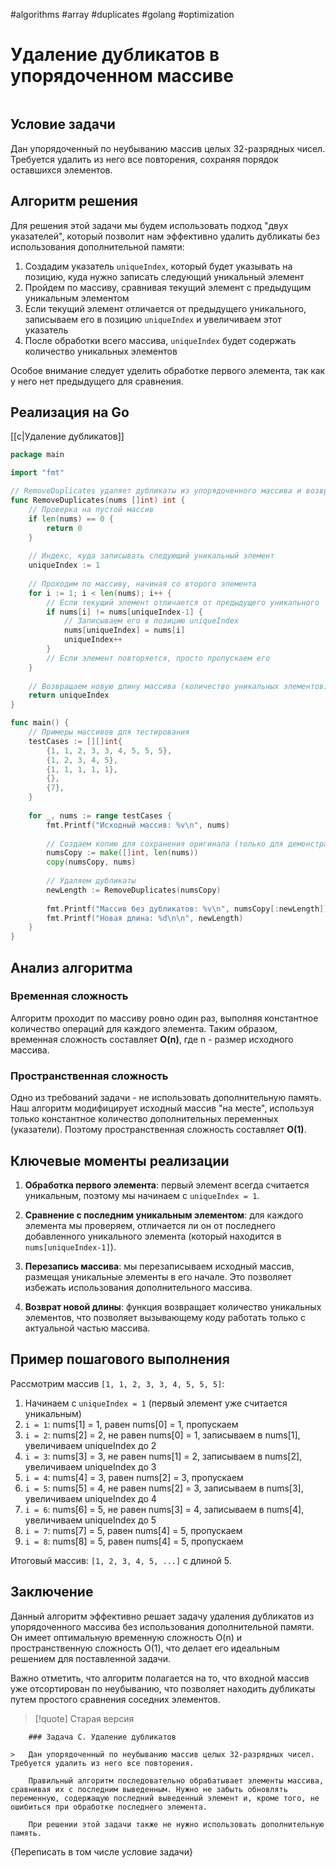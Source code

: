 #algorithms #array #duplicates #golang #optimization

# Удаление дубликатов в упорядоченном массиве

```table-of-contents
```

## Условие задачи

Дан упорядоченный по неубыванию массив целых 32-разрядных чисел. Требуется удалить из него все повторения, сохраняя порядок оставшихся элементов.

## Алгоритм решения

Для решения этой задачи мы будем использовать подход "двух указателей", который позволит нам эффективно удалить дубликаты без использования дополнительной памяти:

1. Создадим указатель `uniqueIndex`, который будет указывать на позицию, куда нужно записать следующий уникальный элемент
2. Пройдем по массиву, сравнивая текущий элемент с предыдущим уникальным элементом
3. Если текущий элемент отличается от предыдущего уникального, записываем его в позицию `uniqueIndex` и увеличиваем этот указатель
4. После обработки всего массива, `uniqueIndex` будет содержать количество уникальных элементов

Особое внимание следует уделить обработке первого элемента, так как у него нет предыдущего для сравнения.

## Реализация на Go

[[c|Удаление дубликатов]]

```go
package main

import "fmt"

// RemoveDuplicates удаляет дубликаты из упорядоченного массива и возвращает новую длину
func RemoveDuplicates(nums []int) int {
    // Проверка на пустой массив
    if len(nums) == 0 {
        return 0
    }
    
    // Индекс, куда записывать следующий уникальный элемент
    uniqueIndex := 1
    
    // Проходим по массиву, начиная со второго элемента
    for i := 1; i < len(nums); i++ {
        // Если текущий элемент отличается от предыдущего уникального
        if nums[i] != nums[uniqueIndex-1] {
            // Записываем его в позицию uniqueIndex
            nums[uniqueIndex] = nums[i]
            uniqueIndex++
        }
        // Если элемент повторяется, просто пропускаем его
    }
    
    // Возвращаем новую длину массива (количество уникальных элементов)
    return uniqueIndex
}

func main() {
    // Примеры массивов для тестирования
    testCases := [][]int{
        {1, 1, 2, 3, 3, 4, 5, 5, 5},
        {1, 2, 3, 4, 5},
        {1, 1, 1, 1, 1},
        {},
        {7},
    }
    
    for _, nums := range testCases {
        fmt.Printf("Исходный массив: %v\n", nums)
        
        // Создаем копию для сохранения оригинала (только для демонстрации)
        numsCopy := make([]int, len(nums))
        copy(numsCopy, nums)
        
        // Удаляем дубликаты
        newLength := RemoveDuplicates(numsCopy)
        
        fmt.Printf("Массив без дубликатов: %v\n", numsCopy[:newLength])
        fmt.Printf("Новая длина: %d\n\n", newLength)
    }
}
```

## Анализ алгоритма

### Временная сложность

Алгоритм проходит по массиву ровно один раз, выполняя константное количество операций для каждого элемента. Таким образом, временная сложность составляет **O(n)**, где n - размер исходного массива.

### Пространственная сложность

Одно из требований задачи - не использовать дополнительную память. Наш алгоритм модифицирует исходный массив "на месте", используя только константное количество дополнительных переменных (указатели). Поэтому пространственная сложность составляет **O(1)**.

## Ключевые моменты реализации

1. **Обработка первого элемента**: первый элемент всегда считается уникальным, поэтому мы начинаем с `uniqueIndex = 1`.

2. **Сравнение с последним уникальным элементом**: для каждого элемента мы проверяем, отличается ли он от последнего добавленного уникального элемента (который находится в `nums[uniqueIndex-1]`).

3. **Перезапись массива**: мы перезаписываем исходный массив, размещая уникальные элементы в его начале. Это позволяет избежать использования дополнительного массива.

4. **Возврат новой длины**: функция возвращает количество уникальных элементов, что позволяет вызывающему коду работать только с актуальной частью массива.

## Пример пошагового выполнения

Рассмотрим массив `[1, 1, 2, 3, 3, 4, 5, 5, 5]`:

1. Начинаем с `uniqueIndex = 1` (первый элемент уже считается уникальным)
2. `i = 1`: nums[1] = 1, равен nums[0] = 1, пропускаем
3. `i = 2`: nums[2] = 2, не равен nums[0] = 1, записываем в nums[1], увеличиваем uniqueIndex до 2
4. `i = 3`: nums[3] = 3, не равен nums[1] = 2, записываем в nums[2], увеличиваем uniqueIndex до 3
5. `i = 4`: nums[4] = 3, равен nums[2] = 3, пропускаем
6. `i = 5`: nums[5] = 4, не равен nums[2] = 3, записываем в nums[3], увеличиваем uniqueIndex до 4
7. `i = 6`: nums[6] = 5, не равен nums[3] = 4, записываем в nums[4], увеличиваем uniqueIndex до 5
8. `i = 7`: nums[7] = 5, равен nums[4] = 5, пропускаем
9. `i = 8`: nums[8] = 5, равен nums[4] = 5, пропускаем

Итоговый массив: `[1, 2, 3, 4, 5, ...]` с длиной 5.

## Заключение

Данный алгоритм эффективно решает задачу удаления дубликатов из упорядоченного массива без использования дополнительной памяти. Он имеет оптимальную временную сложность O(n) и пространственную сложность O(1), что делает его идеальным решением для поставленной задачи.

Важно отметить, что алгоритм полагается на то, что входной массив уже отсортирован по неубыванию, что позволяет находить дубликаты путем простого сравнения соседних элементов.


>[!quote] Старая версия
```
	### Задача C. Удаление дубликатов
	
> 	Дан упорядоченный по неубыванию массив целых 32-разрядных чисел. Требуется удалить из него все повторения.
	
	Правильный алгоритм последовательно обрабатывает элементы массива, сравнивая их с последним выведенным. Нужно не забыть обновлять переменную, содержащую последний выведенный элемент и, кроме того, не ошибиться при обработке последнего элемента.
	
	При решении этой задачи также не нужно использовать дополнительную память.
```


{Переписать в том числе условие задачи}

